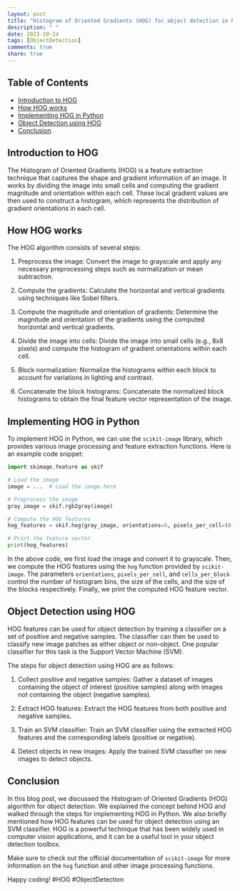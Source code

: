 ```yaml
---
layout: post
title: "Histogram of Oriented Gradients (HOG) for object detection in Python"
description: " "
date: 2023-10-24
tags: [ObjectDetection]
comments: true
share: true
---
```


## Table of Contents
- [Introduction to HOG](#introduction-to-hog)
- [How HOG works](#how-hog-works)
- [Implementing HOG in Python](#implementing-hog-in-python)
- [Object Detection using HOG](#object-detection-using-hog)
- [Conclusion](#conclusion)

## Introduction to HOG
The Histogram of Oriented Gradients (HOG) is a feature extraction technique that captures the shape and gradient information of an image. It works by dividing the image into small cells and computing the gradient magnitude and orientation within each cell. These local gradient values are then used to construct a histogram, which represents the distribution of gradient orientations in each cell.

## How HOG works
The HOG algorithm consists of several steps:

1. Preprocess the image: Convert the image to grayscale and apply any necessary preprocessing steps such as normalization or mean subtraction.

2. Compute the gradients: Calculate the horizontal and vertical gradients using techniques like Sobel filters.

3. Compute the magnitude and orientation of gradients: Determine the magnitude and orientation of the gradients using the computed horizontal and vertical gradients.

4. Divide the image into cells: Divide the image into small cells (e.g., 8x8 pixels) and compute the histogram of gradient orientations within each cell.

5. Block normalization: Normalize the histograms within each block to account for variations in lighting and contrast.

6. Concatenate the block histograms: Concatenate the normalized block histograms to obtain the final feature vector representation of the image.

## Implementing HOG in Python
To implement HOG in Python, we can use the `scikit-image` library, which provides various image processing and feature extraction functions. Here is an example code snippet:

```python
import skimage.feature as skif

# Load the image
image = ...  # Load the image here

# Preprocess the image
gray_image = skif.rgb2gray(image)

# Compute the HOG features
hog_features = skif.hog(gray_image, orientations=9, pixels_per_cell=(8, 8), cells_per_block=(2, 2))

# Print the feature vector
print(hog_features)
```

In the above code, we first load the image and convert it to grayscale. Then, we compute the HOG features using the `hog` function provided by `scikit-image`. The parameters `orientations`, `pixels_per_cell`, and `cells_per_block` control the number of histogram bins, the size of the cells, and the size of the blocks respectively. Finally, we print the computed HOG feature vector.

## Object Detection using HOG
HOG features can be used for object detection by training a classifier on a set of positive and negative samples. The classifier can then be used to classify new image patches as either object or non-object. One popular classifier for this task is the Support Vector Machine (SVM).

The steps for object detection using HOG are as follows:

1. Collect positive and negative samples: Gather a dataset of images containing the object of interest (positive samples) along with images not containing the object (negative samples).

2. Extract HOG features: Extract the HOG features from both positive and negative samples.

3. Train an SVM classifier: Train an SVM classifier using the extracted HOG features and the corresponding labels (positive or negative).

4. Detect objects in new images: Apply the trained SVM classifier on new images to detect objects.

## Conclusion
In this blog post, we discussed the Histogram of Oriented Gradients (HOG) algorithm for object detection. We explained the concept behind HOG and walked through the steps for implementing HOG in Python. We also briefly mentioned how HOG features can be used for object detection using an SVM classifier. HOG is a powerful technique that has been widely used in computer vision applications, and it can be a useful tool in your object detection toolbox.

Make sure to check out the official documentation of `scikit-image` for more information on the `hog` function and other image processing functions.

Happy coding! #HOG #ObjectDetection